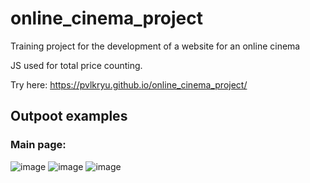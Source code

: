 # online_cinema_project
Training project for the development of a website for an online cinema

JS used for total price counting.

Try here:
https://pvlkryu.github.io/online_cinema_project/

## Outpoot examples <br>
### Main page:<br>
![image](https://user-images.githubusercontent.com/57821178/169635529-e38ab6b0-8330-4e5b-bb79-f16f8575d259.png)
![image](https://user-images.githubusercontent.com/57821178/169635532-edf61d5b-801b-473d-b24b-a40e566749b3.png)
![image](https://user-images.githubusercontent.com/57821178/169635539-3a1f5b07-cc46-474f-93ab-cf229eb528e9.png)
